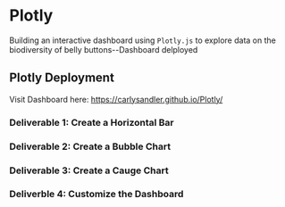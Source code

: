 # Plotly
Building an interactive dashboard using `Plotly.js` to explore data on the biodiversity of belly buttons--Dashboard delployed

## Plotly Deployment
Visit Dashboard here: https://carlysandler.github.io/Plotly/

### Deliverable 1: Create a Horizontal Bar 
### Deliverable 2: Create a Bubble Chart
### Deliverable 3: Create a Cauge Chart
### Deliverble 4: Customize the Dashboard
